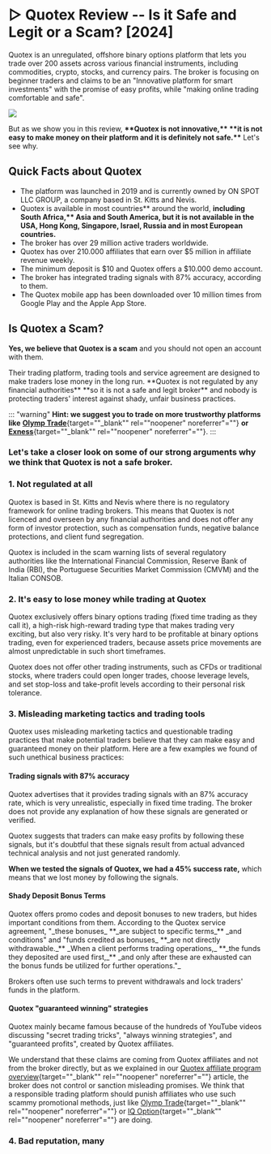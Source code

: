 # ▷ Quotex Review -- Is it Safe and Legit or a Scam? \[2024\]

Quotex is an unregulated, offshore binary options platform that lets you
trade over 200 assets across various financial instruments, including
commodities, crypto, stocks, and currency pairs. The broker is focusing
on beginner traders and claims to be an "Innovative platform for smart
investments" with the promise of easy profits, while "making online
trading comfortable and safe".

[![](https://static.quotex.io/files/1_en/300_250.jpg)](https://traff.sbs/brokerqxsignupf)

But as we show you in this review, **\*\*Quotex is not
innovative,\*\* \*\*it is not easy to make money on their platform and
it is definitely not safe.\*\*** Let\'s see why.

## Quick Facts about Quotex

-   The platform was launched in 2019 and is currently owned by ON SPOT
    LLC GROUP, a company based in St. Kitts and Nevis.
-   Quotex is available in most countries\*\* around the world,
    **including South Africa,\*\* Asia and South America, but it is not
    available in the USA, Hong Kong, Singapore, Israel, Russia and in
    most European countries.**
-   The broker has over 29 million active traders worldwide.
-   Quotex has over 210.000 affiliates that earn over \$5 million in
    affiliate revenue weekly.
-   The minimum deposit is \$10 and Quotex offers a \$10.000 demo
    account.
-   The broker has integrated trading signals with 87% accuracy,
    according to them.
-   The Quotex mobile app has been downloaded over 10 million times from
    Google Play and the Apple App Store.

## Is Quotex a Scam?

**Yes, we believe that Quotex is a scam** and you should not open an
account with them.

Their trading platform, trading tools and service agreement are designed
to make traders lose money in the long run. \*\*Quotex is not regulated
by any financial authorities\*\* \*\*so it is not a safe and legit
broker\*\* and nobody is protecting traders\' interest against shady,
unfair business practices.

::: \"warning\"
**Hint: we suggest you to trade on more trustworthy platforms like**
[**Olymp
Trade**](\%22https://eseta.org.za/go/olymptrade/quotex-cross/\%22){target=""_blank""
rel=""noopener" noreferrer"=""} **or**
[**Exness**](\%22https://eseta.org.za/exness/\%22){target=""_blank""
rel=""noopener" noreferrer"=""}.
:::

### Let\'s take a closer look on some of our strong arguments why we think that Quotex is not a safe broker.

### 1. Not regulated at all

Quotex is based in St. Kitts and Nevis where there is no regulatory
framework for online trading brokers. This means that Quotex is not
licenced and overseen by any financial authorities and does not offer
any form of investor protection, such as compensation funds, negative
balance protections, and client fund segregation.

Quotex is included in the scam warning lists of several regulatory
authorities like the International Financial Commission, Reserve Bank of
India (RBI), the Portuguese Securities Market Commission (CMVM) and the
Italian CONSOB.

### 2. It\'s easy to lose money while trading at Quotex

Quotex exclusively offers binary options trading (fixed time trading as
they call it), a high-risk high-reward trading type that makes trading
very exciting, but also very risky. It\'s very hard to be profitable at
binary options trading, even for experienced traders, because assets
price movements are almost unpredictable in such short timeframes.

Quotex does not offer other trading instruments, such as CFDs or
traditional stocks, where traders could open longer trades, choose
leverage levels, and set stop-loss and take-profit levels according to
their personal risk tolerance.

### 3. Misleading marketing tactics and trading tools

Quotex uses misleading marketing tactics and questionable trading
practices that make potential traders believe that they can make easy
and guaranteed money on their platform. Here are a few examples we found
of such unethical business practices:

#### Trading signals with 87% accuracy

Quotex advertises that it provides trading signals with an 87% accuracy
rate, which is very unrealistic, especially in fixed time trading. The
broker does not provide any explanation of how these signals are
generated or verified.

Quotex suggests that traders can make easy profits by following these
signals, but it\'s doubtful that these signals result from actual
advanced technical analysis and not just generated randomly.

**When we tested the signals of Quotex, we had a 45% success rate,**
which means that we lost money by following the signals.

#### Shady Deposit Bonus Terms

Quotex offers promo codes and deposit bonuses to new traders, but hides
important conditions from them. According to the Quotex service
agreement, "\_these bonuses\_ \*\*\_are subject to specific
terms\_\*\* \_and conditions" and "funds credited as bonuses\_
\*\*\_are not directly withdrawable.\_\*\* \_When a client performs
trading operations,\_ \*\*\_the funds they deposited are used
first,\_\*\* \_and only after these are exhausted can the bonus funds be
utilized for further operations."\_

Brokers often use such terms to prevent withdrawals and lock traders\'
funds in the platform.

#### Quotex "guaranteed winning" strategies

Quotex mainly became famous because of the hundreds of YouTube videos
discussing "secret trading tricks", "always winning
strategies", and "guaranteed profits", created by Quotex
affiliates.

We understand that these claims are coming from Quotex affiliates and
not from the broker directly, but as we explained in our [Quotex
affiliate program
overview](\%22https://eseta.org.za/quotex/affiliate-program/\%22){target=""_blank""
rel=""noopener" noreferrer"=""} article, the broker does not
control or sanction misleading promises. We think that a responsible
trading platform should punish affiliates who use such scammy
promotional methods, just like [Olymp
Trade](\%22\%22){target=""_blank"" rel=""noopener"
noreferrer"=""} or [IQ Option](\%22\%22){target=""_blank""
rel=""noopener" noreferrer"=""} are doing.

### 4. Bad reputation, many

